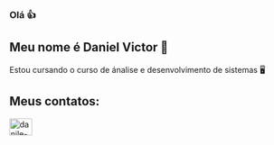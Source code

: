 ### Olá 👍
## Meu nome é Daniel Victor 👀
Estou cursando o curso de ánalise e desenvolvimento de sistemas 🖥️

## Meus contatos:
<a href = "www.linkedin.com/in/daniel-victor-3a655220a" targer="_blank">
<img aling="center" alt="danile-linkedin" height="30" width="40" src="https://cdn.jsdelivr.net/gh/devicons/devicon/icons/linkedin/linkedin-original.svg"
